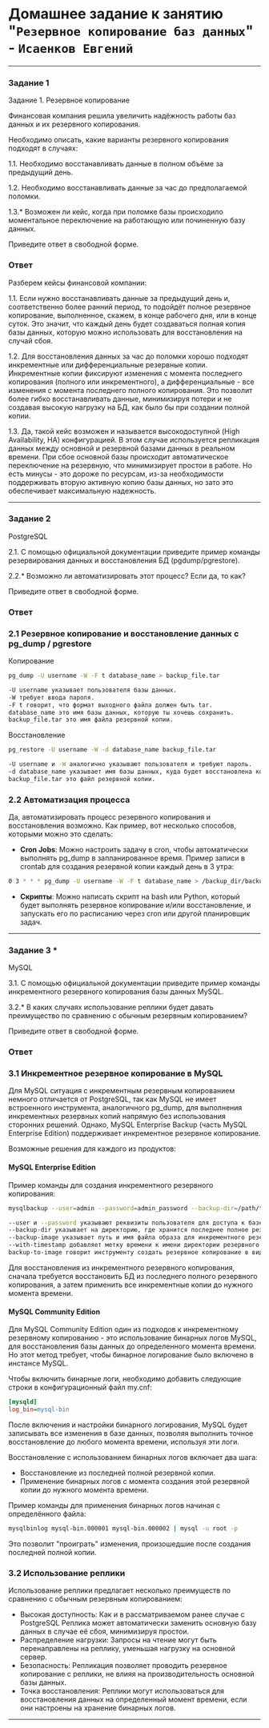 # Домашнее задание к занятию "`Резервное копирование баз данных`" - `Исаенков Евгений`

---

### Задание 1

Задание 1. Резервное копирование

Финансовая компания решила увеличить надёжность работы баз данных и их резервного копирования.

Необходимо описать, какие варианты резервного копирования подходят в случаях:

1.1. Необходимо восстанавливать данные в полном объёме за предыдущий день.

1.2. Необходимо восстанавливать данные за час до предполагаемой поломки.

1.3.* Возможен ли кейс, когда при поломке базы происходило моментальное переключение на работающую или починенную базу данных.

Приведите ответ в свободной форме.

### Ответ

Разберем кейсы финансовой компании:

1.1. Если нужно восстанавливать данные за предыдущий день и, соответственно более ранний период, то подойдёт полное резервное копирование, выполненное, скажем, в конце рабочего дня, или в конце суток. Это значит, что каждый день будет создаваться полная копия базы данных, которую можно использовать для восстановления на случай сбоя.

1.2. Для восстановления данных за час до поломки хорошо подходят инкрементные или дифференциальные резервные копии. Инкрементные копии фиксируют изменения с момента последнего копирования (полного или инкрементного), а дифференциальные - все изменения с момента последнего полного копирования. Это позволит более гибко восстанавливать данные, минимизируя потери и не создавая высокую нагрузку на БД, как было бы при создании полной копии.

1.3. Да, такой кейс возможен и называется высокодоступной (High Availability, HA) конфигурацией. В этом случае используется репликация данных между основной и резервной базами данных в реальном времени. При сбое основной базы происходит автоматическое переключение на резервную, что минимизирует простои в работе. Но есть минусы - это дороже по ресурсам, из-за необходимости поддерживать вторую активную копию базы данных, но зато это обеспечивает максимальную надежность.

---

### Задание 2

PostgreSQL

2.1. С помощью официальной документации приведите пример команды резервирования данных и восстановления БД (pgdump/pgrestore).

2.2.* Возможно ли автоматизировать этот процесс? Если да, то как?

Приведите ответ в свободной форме.

### Ответ

### 2.1 Резервное копирование и восстановление данных с pg_dump / pgrestore

Копирование
```bash
pg_dump -U username -W -F t database_name > backup_file.tar

-U username указывает пользователя базы данных.
-W требует ввода пароля.
-F t говорит, что формат выходного файла должен быть tar.
database_name это имя базы данных, которую ты хочешь сохранить.
backup_file.tar это имя файла резервной копии.
```

Восстановление
```bash
pg_restore -U username -W -d database_name backup_file.tar

-U username и -W аналогично указывают пользователя и требуют пароль.
-d database_name указывает имя базы данных, куда будет восстановлена копия.
backup_file.tar это файл резервной копии.
```

### 2.2 Автоматизация процесса

Да, автоматизировать процесс резервного копирования и восстановления возможно. Как пример, вот несколько способов, которыми можно это сделать:

- **Cron Jobs**: Можно настроить задачу в cron, чтобы автоматически выполнять pg_dump в запланированное время. Пример записи в crontab для создания резервной копии каждый день в 3 утра:

```bash
0 3 * * * pg_dump -U username -W -F t database_name > /backup_dir/backup_file_$(date +\%d-\%m-\%Y).tar
```

- **Скрипты**: Можно написать скрипт на bash или Python, который будет выполнять резервное копирование и/или восстановление, и запускать его по расписанию через cron или другой планировщик задач.

---

### Задание 3 *

MySQL

3.1. С помощью официальной документации приведите пример команды инкрементного резервного копирования базы данных MySQL.

3.2.* В каких случаях использование реплики будет давать преимущество по сравнению с обычным резервным копированием?

Приведите ответ в свободной форме.

### Ответ

### 3.1 Инкрементное резервное копирование в MySQL

Для MySQL ситуация с инкрементным резервным копированием немного отличается от PostgreSQL, так как MySQL не имеет встроенного инструмента, аналогичного pg_dump, для выполнения инкрементных резервных копий напрямую без использования сторонних решений. 
Однако, MySQL Enterprise Backup (часть MySQL Enterprise Edition) поддерживает инкрементное резервное копирование.

Возможные решения для каждого из продуктов:

#### MySQL Enterprise Edition

Пример команды для создания инкрементного резервного копирования:

```bash
mysqlbackup --user=admin --password=admin_password --backup-dir=/path/to/full/backup/dir --backup-image=/path/to/incremental/backup_image_file_ --with-timestamp backup-to-image

--user и --password указывают реквизиты пользователя для доступа к базе данных.
--backup-dir указывает на директорию, где хранится последнее полное резервное копирование.
--backup-image указывает путь и имя файла образа для инкрементного резервного копирования.
--with-timestamp добавляет метку времени к имени директории резервного копирования, что удобно для идентификации и организации резервных копий.
backup-to-image говорит инструменту создать резервное копирование в виде образа (файла)
```

Для восстановления из инкрементного резервного копирования, сначала требуется восстановить БД  из последнего полного резервного копирования, а затем применить все инкрементные копии до нужного момента времени.

#### MySQL Community Edition

Для MySQL Community Edition один из подходов к инкрементному резервному копированию - это использование бинарных логов MySQL, для восстановления базы данных до определенного момента времени. Но этот метод требует, чтобы бинарное логирование было включено в инстансе MySQL.

Чтобы включить бинарные логи, необходимо добавить следующие строки в конфигурационный файл my.cnf:
```ini
[mysqld]
log_bin=mysql-bin
```

После включения и настройки бинарного логирования, MySQL будет записывать все изменения в базе данных, позволяя выполнить точное восстановление до любого момента времени, используя эти логи.

Восстановление с использованием бинарных логов включает два шага:
- Восстановление из последней полной резервной копии.
- Применение бинарных логов с момента создания этой резервной копии до нужного момента времени.

Пример команды для применения бинарных логов начиная с определённого файла:
```bash
mysqlbinlog mysql-bin.000001 mysql-bin.000002 | mysql -u root -p
```

Это позволит "проиграть" изменения, произошедшие после создания последней полной копии.

### 3.2 Использование реплики

Использование реплики предлагает несколько преимуществ по сравнению с обычным резервным копированием:
- Высокая доступность: Как и в рассматриваемом ранее случае с PostgreSQL Реплика может автоматически заменить основную базу данных в случае её сбоя, минимизируя простои.
- Распределение нагрузки: Запросы на чтение могут быть перенаправлены на реплику, уменьшая нагрузку на основной сервер.
- Безопасность: Репликация позволяет проводить резервное копирование с реплики, не влияя на производительность основной базы данных.
- Точка восстановления: Реплики могут использоваться для восстановления данных на определенный момент времени, если они настроены на хранение бинарных логов.

---
